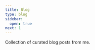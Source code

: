```yaml
---
title: Blog
type: blog
sidebar:
  open: true
next: 1
---
```

Collection of curated blog posts from me.
